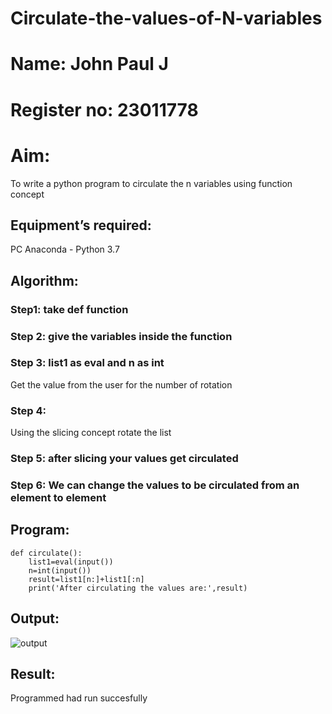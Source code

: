 # Circulate-the-values-of-N-variables
# Name: John Paul J
# Register no: 23011778
# Aim:
To write a python program to circulate the n variables using function concept
## Equipment’s required:
PC
Anaconda - Python 3.7
## Algorithm: 
### Step1: take def function 
### Step 2: give the variables inside the function 
### Step 3: list1 as eval and n as int
Get the value from the user for the number of rotation
### Step 4: 
Using the slicing concept rotate the list

### Step 5: after slicing your values get circulated 
### Step 6: We can change the values to be circulated from an element to element
## Program:
```
def circulate():
    list1=eval(input())
    n=int(input())
    result=list1[n:]+list1[:n]
    print('After circulating the values are:',result)
```

## Output:
![output](/circulate.png)



## Result:
Programmed had run succesfully
